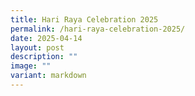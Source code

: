 ```yaml
---
title: Hari Raya Celebration 2025
permalink: /hari-raya-celebration-2025/
date: 2025-04-14
layout: post
description: ""
image: ""
variant: markdown
---
```


